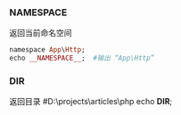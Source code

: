 ### __NAMESPACE__
返回当前命名空间
```ruby
namespace App\Http;
echo __NAMESPACE__;  #输出 “App\Http”
```

### __DIR__ 
返回目录
#D:\projects\articles\php
echo __DIR__;
